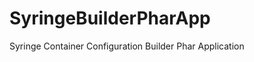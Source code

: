 SyringeBuilderPharApp
=====================

Syringe Container Configuration Builder Phar Application
